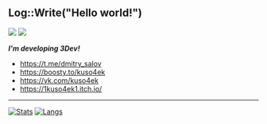 ## Log::Write("Hello world!")  
![](https://img.shields.io/badge/Debian_13-white?logo=Debian&logoColor=red)
![](https://img.shields.io/badge/Ryzen_5_5600G-white?logo=Amd&logoColor=black&color=FF2222)  

_**I'm developing 3Dev!**_  

- https://t.me/dmitry_salov  
- https://boosty.to/kuso4ek
- https://vk.com/kuso4ek  
- https://1kuso4ek1.itch.io/  

-----------------------------------------------------
[![Stats](https://github-readme-stats.vercel.app/api?username=1Kuso4ek1&line_height=20&theme=blue-green)](https://github.com/1Kuso4ek1)
[![Langs](https://github-readme-stats.vercel.app/api/top-langs/?username=1Kuso4ek1&layout=compact&theme=blue-green)](https://github.com/1Kuso4ek1)

<!--
**1Kuso4ek1/1Kuso4ek1** is a ✨ _special_ ✨ repository because its `README.md` (this file) appears on your GitHub profile.

Here are some ideas to get you started:

- 🔭 I’m currently working on ...
- 🌱 I’m currently learning ...
- 👯 I’m looking to collaborate on ...
- 🤔 I’m looking for help with ...
- 💬 Ask me about ...
- 📫 How to reach me: ...
- 😄 Pronouns: ...
- ⚡ Fun fact: ...
-->
